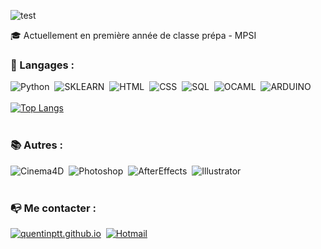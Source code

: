 ![test](https://i.imgur.com/woJIxUj.jpg)

🎓 Actuellement en première année de classe prépa - MPSI

### 🤖 Langages :
![Python](https://img.shields.io/badge/-Python-3776AB?style=for-the-badge&logo=Python&logoColor=white)
&nbsp;![SKLEARN](https://img.shields.io/badge/-SkLearn-F7931E?style=for-the-badge&logo=scikit-learn&logoColor=white)
&nbsp;![HTML](https://img.shields.io/badge/-HTML-E15622?style=for-the-badge&logo=HTML5&logoColor=white)
&nbsp;![CSS](https://img.shields.io/badge/-CSS-1B7FDE?style=for-the-badge&logo=CSS3&logoColor=white)
&nbsp;![SQL](https://img.shields.io/badge/-SQL-652d90?style=for-the-badge&logo=MySQL&logoColor=white)
&nbsp;![OCAML](https://img.shields.io/badge/-OCAML-ec690c?style=for-the-badge&logo=OCAML&logoColor=white)
&nbsp;![ARDUINO](https://img.shields.io/badge/-ARDUINO-0f8b91?style=for-the-badge&logo=ARDUINO&logoColor=white)
&nbsp; &nbsp; 
<br><br>
[![Top Langs](https://github-readme-stats.vercel.app/api/top-langs/?username=quentinptt&layout=compact&theme=onedark)](https://github.com/quentinptt/github-readme-stats&theme=dark)
<br><br>
###  📚 Autres :
![Cinema4D](https://img.shields.io/badge/-Cinema4D-011A6A?style=for-the-badge&logo=CINEMA-4D&logoColor=white)
&nbsp;![Photoshop](https://img.shields.io/badge/-Photoshop-31A8FF?style=for-the-badge&logo=Adobe-Photoshop&logoColor=white)
&nbsp;![AfterEffects](https://img.shields.io/badge/-AfterEffects-652d90?style=for-the-badge&logo=Adobe-After-Effects&logoColor=white)
&nbsp;![Illustrator](https://img.shields.io/badge/-Illustrator-FF9A00?style=for-the-badge&logo=Adobe-Illustrator&logoColor=white)
&nbsp; &nbsp; 
<br><br>
### 📭 Me contacter :
[![quentinptt.github.io](https://img.shields.io/badge/-QUENTINPTT-000000?style=for-the-badge&logo=react&logoColor=white)](https://quentinptt.github.io)
&nbsp;[![Hotmail](https://img.shields.io/badge/-OUTLOOK-0072C6?style=for-the-badge&logo=microsoft&logoColor=white)](mailto:quentin.abo@hotmail.com)
<br><br>
